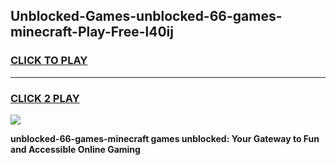 
## Unblocked-Games-unblocked-66-games-minecraft-Play-Free-l40ij
<h3>
<a href="https://premium76.site?title=unblocked-66-games-minecraft&ref=21A">CLICK TO PLAY</a></h3>
<hr>

<h3>
<a href="https://premium76.site?title=unblocked-66-games-minecraft&ref=21A">CLICK 2 PLAY</a>
  
</h3>

<a href="https://premium76.site?title=unblocked-66-games-minecraft&ref=21A"><img src="https://clearcache.store/games.png"></a>


**unblocked-66-games-minecraft games unblocked: Your Gateway to Fun and Accessible Online Gaming**

